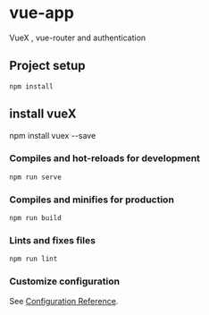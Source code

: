 # vue-app
 VueX , vue-router and authentication
   
## Project setup
```
npm install
```
## install vueX
npm install vuex --save

### Compiles and hot-reloads for development
```
npm run serve
```

### Compiles and minifies for production
```
npm run build
```

### Lints and fixes files
```
npm run lint
```

### Customize configuration
See [Configuration Reference](https://cli.vuejs.org/config/).
